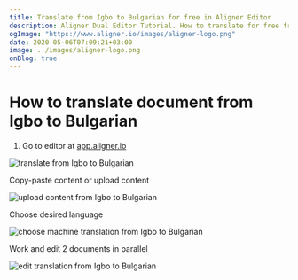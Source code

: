 ```yaml
---
title: Translate from Igbo to Bulgarian for free in Aligner Editor
description: Aligner Dual Editor Tutorial. How to translate for free from Igbo to Bulgarian. Aligner is multilingual document management platform. 
ogImage: "https://www.aligner.io/images/aligner-logo.png"
date: 2020-05-06T07:09:21+03:00
image: ../images/aligner-logo.png
onBlog: true
---
```


# How to translate document from Igbo to Bulgarian

1. Go to editor at [app.aligner.io](https://app.aligner.io "Aligner App web page")

![translate from Igbo to Bulgarian](../aligner-blank-editor.png "translate from Igbo to Bulgarian")

Copy-paste content or upload content

![upload content from Igbo to Bulgarian](../aligner-uploaded-document.png "upload content from Igbo to Bulgarian")

Choose desired language

![choose machine translation from Igbo to Bulgarian](../aligner-language-dropdown.png "choose machine translation from Igbo to Bulgarian")

Work and edit 2 documents in parallel

![edit translation from Igbo to Bulgarian](../aligner-double-sitded-editor.png "edit translation from Igbo to Bulgarian")

